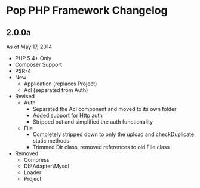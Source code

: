 Pop PHP Framework Changelog
===========================

2.0.0a
------
As of May 17, 2014

* PHP 5.4+ Only
* Composer Support
* PSR-4
* New
     - Application (replaces Project)
     - Acl (separated from Auth)
* Revised
     - Auth
         + Separated the Acl component and moved to its own folder
         + Added support for Http auth
         + Stripped out and simplified the auth functionality
     - File
         + Completely stripped down to only the upload and checkDuplicate static methods
         + Trimmed Dir class, removed references to old File class
* Removed
    - Compress
    - Db\Adapter\Mysql
    - Loader
    - Project
